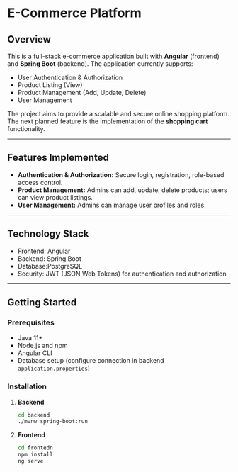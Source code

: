 # E-Commerce Platform

## Overview
This is a full-stack e-commerce application built with **Angular** (frontend) and **Spring Boot** (backend). The application currently supports:

- User Authentication & Authorization
- Product Listing (View)
- Product Management (Add, Update, Delete)
- User Management

The project aims to provide a scalable and secure online shopping platform. The next planned feature is the implementation of the **shopping cart** functionality.

---

## Features Implemented
- **Authentication & Authorization:** Secure login, registration, role-based access control.
- **Product Management:** Admins can add, update, delete products; users can view product listings.
- **User Management:** Admins can manage user profiles and roles.

---

## Technology Stack
- Frontend: Angular
- Backend: Spring Boot
- Database:PostgreSQL
- Security: JWT (JSON Web Tokens) for authentication and authorization

---

## Getting Started

### Prerequisites
- Java 11+
- Node.js and npm
- Angular CLI
- Database setup (configure connection in backend `application.properties`)

### Installation

1. **Backend**
   ```bash
   cd backend
   ./mvnw spring-boot:run

   
1. **Frontend**
   ```bash
   cd frontedn
   npm install
   ng serve
   
